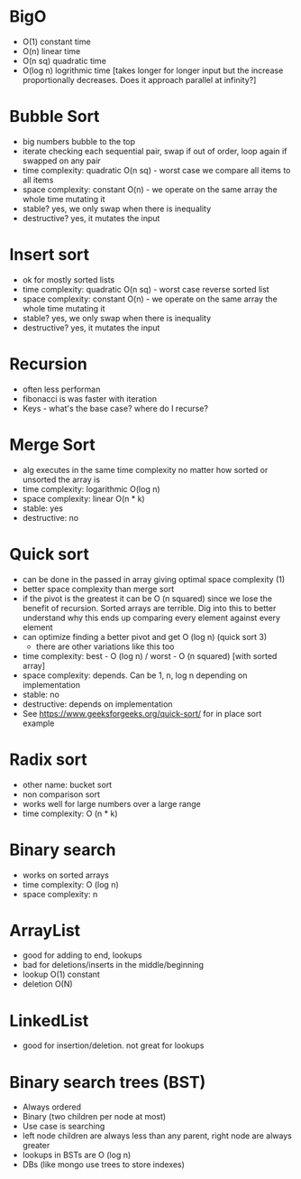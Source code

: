 # BigO

- O(1) constant time
- O(n) linear time
- O(n sq) quadratic time
- O(log n) logrithmic time [takes longer for longer input but the increase proportionally decreases. Does it approach parallel at infinity?]

# Bubble Sort

- big numbers bubble to the top
- iterate checking each sequential pair, swap if out of order, loop again if swapped on any pair
- time complexity: quadratic O(n sq) - worst case we compare all items to all items
- space complexity: constant O(n) - we operate on the same array the whole time mutating it
- stable? yes, we only swap when there is inequality
- destructive? yes, it mutates the input

# Insert sort

- ok for mostly sorted lists
- time complexity: quadratic O(n sq) - worst case reverse sorted list
- space complexity: constant O(n) - we operate on the same array the whole time mutating it
- stable? yes, we only swap when there is inequality
- destructive? yes, it mutates the input

# Recursion
- often less performan
- fibonacci is was faster with iteration
- Keys - what's the base case? where do I recurse?

# Merge Sort
- alg executes in the same time complexity no matter how sorted or unsorted the array is
- time complexity: logarithmic O(log n)
- space complexity: linear O(n * k)
- stable: yes
- destructive: no

# Quick sort
- can be done in the passed in array giving optimal space complexity (1)
- better space complexity than merge sort
- if the pivot is the greatest it can be O (n squared) since we lose the benefit of recursion. Sorted arrays are terrible. Dig into this to better understand why this ends up comparing every element against every element
- can optimize  finding a better pivot and get O (log n) (quick sort 3)
    - there are other variations like this too
- time complexity: best - O (log n) / worst - O (n squared) [with sorted array]
- space complexity: depends. Can be 1, n, log n depending on implementation
- stable: no
- destructive: depends on implementation
- See https://www.geeksforgeeks.org/quick-sort/ for in place sort example

# Radix sort
- other name: bucket sort
- non comparison sort
- works well for large numbers over a large range
- time complexity: O (n * k)

# Binary search
- works on sorted arrays
- time complexity: O (log n)
- space complexity: n

# ArrayList 
- good for adding to end, lookups
- bad for deletions/inserts in the middle/beginning
- lookup O(1) constant
- deletion O(N)

# LinkedList
- good for insertion/deletion. not great for lookups

# Binary search trees (BST)
- Always ordered
- Binary (two children per node at most)
- Use case is searching
- left node children are always less than any parent, right node are always greater
- lookups in BSTs are O (log n)
- DBs (like mongo use trees to store indexes)